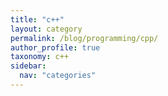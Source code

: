 ```yaml
---
title: "c++"
layout: category
permalink: /blog/programming/cpp/
author_profile: true
taxonomy: c++
sidebar:
  nav: "categories"
---
```

